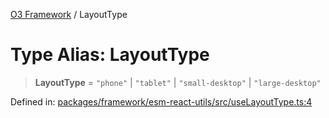 [O3 Framework](../API.md) / LayoutType

# Type Alias: LayoutType

> **LayoutType** = `"phone"` \| `"tablet"` \| `"small-desktop"` \| `"large-desktop"`

Defined in: [packages/framework/esm-react-utils/src/useLayoutType.ts:4](https://github.com/openmrs/openmrs-esm-core/blob/85cde3ce59cd3d29230c98040a3f53525e808725/packages/framework/esm-react-utils/src/useLayoutType.ts#L4)

